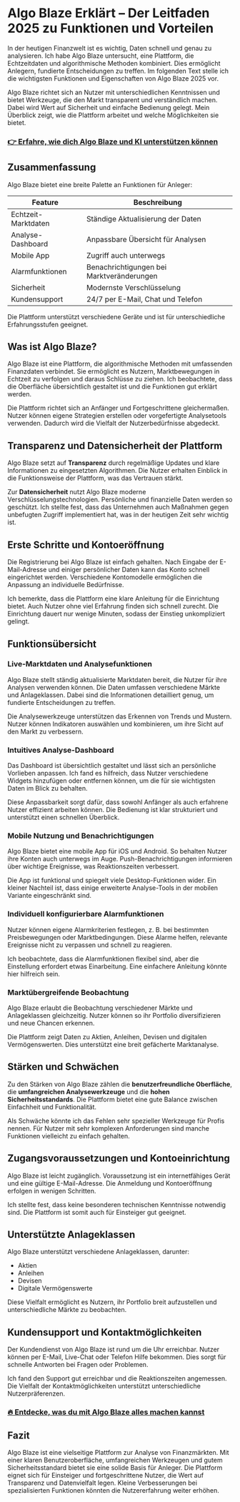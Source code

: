 # Algo Blaze Erklärt – Der Leitfaden 2025 zu Funktionen und Vorteilen
   
In der heutigen Finanzwelt ist es wichtig, Daten schnell und genau zu analysieren. Ich habe Algo Blaze untersucht, eine Plattform, die Echtzeitdaten und algorithmische Methoden kombiniert. Dies ermöglicht Anlegern, fundierte Entscheidungen zu treffen. Im folgenden Text stelle ich die wichtigsten Funktionen und Eigenschaften von Algo Blaze 2025 vor.

Algo Blaze richtet sich an Nutzer mit unterschiedlichen Kenntnissen und bietet Werkzeuge, die den Markt transparent und verständlich machen. Dabei wird Wert auf Sicherheit und einfache Bedienung gelegt. Mein Überblick zeigt, wie die Plattform arbeitet und welche Möglichkeiten sie bietet.

### [👉 Erfahre, wie dich Algo Blaze und KI unterstützen können](https://tinyurl.com/23dljrza)
## Zusammenfassung  
Algo Blaze bietet eine breite Palette an Funktionen für Anleger:

| Feature                  | Beschreibung                            |
|--------------------------|---------------------------------------|
| Echtzeit-Marktdaten      | Ständige Aktualisierung der Daten     |
| Analyse-Dashboard        | Anpassbare Übersicht für Analysen     |
| Mobile App               | Zugriff auch unterwegs                 |
| Alarmfunktionen          | Benachrichtigungen bei Marktveränderungen |
| Sicherheit               | Modernste Verschlüsselung              |
| Kundensupport            | 24/7 per E-Mail, Chat und Telefon     |

Die Plattform unterstützt verschiedene Geräte und ist für unterschiedliche Erfahrungsstufen geeignet.

## Was ist Algo Blaze?  
Algo Blaze ist eine Plattform, die algorithmische Methoden mit umfassenden Finanzdaten verbindet. Sie ermöglicht es Nutzern, Marktbewegungen in Echtzeit zu verfolgen und daraus Schlüsse zu ziehen. Ich beobachtete, dass die Oberfläche übersichtlich gestaltet ist und die Funktionen gut erklärt werden.

Die Plattform richtet sich an Anfänger und Fortgeschrittene gleichermaßen. Nutzer können eigene Strategien erstellen oder vorgefertigte Analysetools verwenden. Dadurch wird die Vielfalt der Nutzerbedürfnisse abgedeckt.

## Transparenz und Datensicherheit der Plattform  
Algo Blaze setzt auf **Transparenz** durch regelmäßige Updates und klare Informationen zu eingesetzten Algorithmen. Die Nutzer erhalten Einblick in die Funktionsweise der Plattform, was das Vertrauen stärkt.

Zur **Datensicherheit** nutzt Algo Blaze moderne Verschlüsselungstechnologien. Persönliche und finanzielle Daten werden so geschützt. Ich stellte fest, dass das Unternehmen auch Maßnahmen gegen unbefugten Zugriff implementiert hat, was in der heutigen Zeit sehr wichtig ist.

## Erste Schritte und Kontoeröffnung  
Die Registrierung bei Algo Blaze ist einfach gehalten. Nach Eingabe der E-Mail-Adresse und einiger persönlicher Daten kann das Konto schnell eingerichtet werden. Verschiedene Kontomodelle ermöglichen die Anpassung an individuelle Bedürfnisse.

Ich bemerkte, dass die Plattform eine klare Anleitung für die Einrichtung bietet. Auch Nutzer ohne viel Erfahrung finden sich schnell zurecht. Die Einrichtung dauert nur wenige Minuten, sodass der Einstieg unkompliziert gelingt.

## Funktionsübersicht  

### Live-Marktdaten und Analysefunktionen  
Algo Blaze stellt ständig aktualisierte Marktdaten bereit, die Nutzer für ihre Analysen verwenden können. Die Daten umfassen verschiedene Märkte und Anlageklassen. Dabei sind die Informationen detailliert genug, um fundierte Entscheidungen zu treffen.

Die Analysewerkzeuge unterstützen das Erkennen von Trends und Mustern. Nutzer können Indikatoren auswählen und kombinieren, um ihre Sicht auf den Markt zu verbessern.

### Intuitives Analyse-Dashboard  
Das Dashboard ist übersichtlich gestaltet und lässt sich an persönliche Vorlieben anpassen. Ich fand es hilfreich, dass Nutzer verschiedene Widgets hinzufügen oder entfernen können, um die für sie wichtigsten Daten im Blick zu behalten.

Diese Anpassbarkeit sorgt dafür, dass sowohl Anfänger als auch erfahrene Nutzer effizient arbeiten können. Die Bedienung ist klar strukturiert und unterstützt einen schnellen Überblick.

### Mobile Nutzung und Benachrichtigungen  
Algo Blaze bietet eine mobile App für iOS und Android. So behalten Nutzer ihre Konten auch unterwegs im Auge. Push-Benachrichtigungen informieren über wichtige Ereignisse, was Reaktionszeiten verbessert.

Die App ist funktional und spiegelt viele Desktop-Funktionen wider. Ein kleiner Nachteil ist, dass einige erweiterte Analyse-Tools in der mobilen Variante eingeschränkt sind.

### Individuell konfigurierbare Alarmfunktionen  
Nutzer können eigene Alarmkriterien festlegen, z. B. bei bestimmten Preisbewegungen oder Marktbedingungen. Diese Alarme helfen, relevante Ereignisse nicht zu verpassen und schnell zu reagieren.

Ich beobachtete, dass die Alarmfunktionen flexibel sind, aber die Einstellung erfordert etwas Einarbeitung. Eine einfachere Anleitung könnte hier hilfreich sein.

### Marktübergreifende Beobachtung  
Algo Blaze erlaubt die Beobachtung verschiedener Märkte und Anlageklassen gleichzeitig. Nutzer können so ihr Portfolio diversifizieren und neue Chancen erkennen.

Die Plattform zeigt Daten zu Aktien, Anleihen, Devisen und digitalen Vermögenswerten. Dies unterstützt eine breit gefächerte Marktanalyse.

## Stärken und Schwächen  
Zu den Stärken von Algo Blaze zählen die **benutzerfreundliche Oberfläche**, die **umfangreichen Analysewerkzeuge** und die **hohen Sicherheitsstandards**. Die Plattform bietet eine gute Balance zwischen Einfachheit und Funktionalität.

Als Schwäche könnte ich das Fehlen sehr spezieller Werkzeuge für Profis nennen. Für Nutzer mit sehr komplexen Anforderungen sind manche Funktionen vielleicht zu einfach gehalten.

## Zugangsvoraussetzungen und Kontoeinrichtung  
Algo Blaze ist leicht zugänglich. Voraussetzung ist ein internetfähiges Gerät und eine gültige E-Mail-Adresse. Die Anmeldung und Kontoeröffnung erfolgen in wenigen Schritten.

Ich stellte fest, dass keine besonderen technischen Kenntnisse notwendig sind. Die Plattform ist somit auch für Einsteiger gut geeignet.

## Unterstützte Anlageklassen  
Algo Blaze unterstützt verschiedene Anlageklassen, darunter:

- Aktien  
- Anleihen  
- Devisen  
- Digitale Vermögenswerte  

Diese Vielfalt ermöglicht es Nutzern, ihr Portfolio breit aufzustellen und unterschiedliche Märkte zu beobachten.

## Kundensupport und Kontaktmöglichkeiten  
Der Kundendienst von Algo Blaze ist rund um die Uhr erreichbar. Nutzer können per E-Mail, Live-Chat oder Telefon Hilfe bekommen. Dies sorgt für schnelle Antworten bei Fragen oder Problemen.

Ich fand den Support gut erreichbar und die Reaktionszeiten angemessen. Die Vielfalt der Kontaktmöglichkeiten unterstützt unterschiedliche Nutzerpräferenzen.

### [🔥 Entdecke, was du mit Algo Blaze alles machen kannst](https://tinyurl.com/23dljrza)
## Fazit  
Algo Blaze ist eine vielseitige Plattform zur Analyse von Finanzmärkten. Mit einer klaren Benutzeroberfläche, umfangreichen Werkzeugen und gutem Sicherheitsstandard bietet sie eine solide Basis für Anleger. Die Plattform eignet sich für Einsteiger und fortgeschrittene Nutzer, die Wert auf Transparenz und Datenvielfalt legen. Kleine Verbesserungen bei spezialisierten Funktionen könnten die Nutzererfahrung weiter erhöhen.